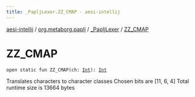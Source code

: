 ```yaml
---
title: _PapljLexer.ZZ_CMAP - aesi-intellij
---
```


[aesi-intellij](../../index.html) / [org.metaborg.paplj](../index.html) / [_PapljLexer](index.html) / [ZZ_CMAP](.)

# ZZ_CMAP

`open static fun ZZ_CMAP(ch: `[`Int`](https://kotlinlang.org/api/latest/jvm/stdlib/kotlin/-int/index.html)`): `[`Int`](https://kotlinlang.org/api/latest/jvm/stdlib/kotlin/-int/index.html)

Translates characters to character classes Chosen bits are [11, 6, 4] Total runtime size is 13664 bytes

